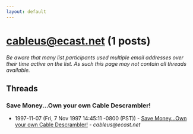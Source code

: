 ```yaml
---
layout: default
---
```


# cableus@ecast.net (1 posts)

_Be aware that many list participants used multiple email addresses over their time active on the list. As such this page may not contain all threads available._

## Threads

### Save Money...Own your own Cable Descrambler!
+ 1997-11-07 (Fri, 7 Nov 1997 14:45:11 -0800 (PST)) - [Save Money...Own your own Cable Descrambler!](/archive/1997/11/96be6005c8fe1a081c6feb08f2645bbcf35a0044c614f0f60e5cb5a1fb705185) - _cableus@ecast.net_

